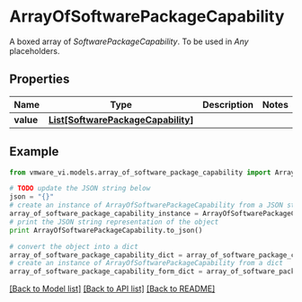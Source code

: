 # ArrayOfSoftwarePackageCapability

A boxed array of *SoftwarePackageCapability*. To be used in *Any* placeholders. 

## Properties
Name | Type | Description | Notes
------------ | ------------- | ------------- | -------------
**value** | [**List[SoftwarePackageCapability]**](SoftwarePackageCapability.md) |  | 

## Example

```python
from vmware_vi.models.array_of_software_package_capability import ArrayOfSoftwarePackageCapability

# TODO update the JSON string below
json = "{}"
# create an instance of ArrayOfSoftwarePackageCapability from a JSON string
array_of_software_package_capability_instance = ArrayOfSoftwarePackageCapability.from_json(json)
# print the JSON string representation of the object
print ArrayOfSoftwarePackageCapability.to_json()

# convert the object into a dict
array_of_software_package_capability_dict = array_of_software_package_capability_instance.to_dict()
# create an instance of ArrayOfSoftwarePackageCapability from a dict
array_of_software_package_capability_form_dict = array_of_software_package_capability.from_dict(array_of_software_package_capability_dict)
```
[[Back to Model list]](../README.md#documentation-for-models) [[Back to API list]](../README.md#documentation-for-api-endpoints) [[Back to README]](../README.md)



